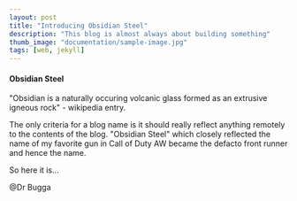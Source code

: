 ```yaml
---
layout: post
title: "Introducing Obsidian Steel"
description: "This blog is almost always about building something"
thumb_image: "documentation/sample-image.jpg"
tags: [web, jekyll]
---
```


#### Obsidian Steel

"Obsidian is a naturally occuring volcanic glass formed as an extrusive igneous rock" - wikipedia entry.

The only criteria for a blog name is it should really reflect anything remotely to the contents of the blog. "Obsidian Steel" which closely reflected the name of my favorite gun in Call of Duty AW became the defacto front runner and hence the name. 

So here it is...

@Dr Bugga




